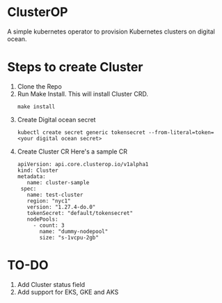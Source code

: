 # ClusterOP
A simple kubernetes operator to provision Kubernetes clusters on digital ocean.

# Steps to create Cluster
1. Clone the Repo
2. Run Make Install. This will install Cluster CRD.
   ```
   make install
   ```
4. Create Digital ocean secret
   ```
   kubectl create secret generic tokensecret --from-literal=token=<your digital ocean secret>
   ```
6. Create Cluster CR
   Here's a sample CR
   ```
   apiVersion: api.core.clusterop.io/v1alpha1
   kind: Cluster
   metadata:
      name: cluster-sample
    spec:
      name: test-cluster
      region: "nyc1"
      version: "1.27.4-do.0"
      tokenSecret: "default/tokensecret"
      nodePools:
        - count: 3
          name: "dummy-nodepool"
          size: "s-1vcpu-2gb"
   ```

# TO-DO
1. Add Cluster status field
2. Add support for EKS, GKE and AKS
